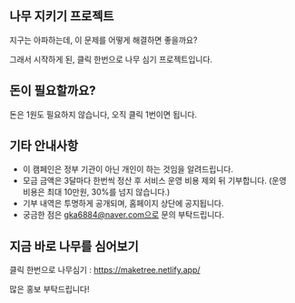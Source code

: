 ## 나무 지키기 프로젝트
지구는 아파하는데, 이 문제를 어떻게 해결하면 좋을까요?

그래서 시작하게 된, 클릭 한번으로 나무 심기 프로젝트입니다.

## 돈이 필요할까요?
돈은 1원도 필요하지 않습니다, 오직 클릭 1번이면 됩니다.

## 기타 안내사항
- 이 캠페인은 정부 기관이 아닌 개인이 하는 것임을 알려드립니다.
- 모금 금액은 3달마다 한번씩 정산 후 서비스 운영 비용 제외 뒤 기부합니다. (운영 비용은 최대 10만원, 30%를 넘지 않습니다.)
- 기부 내역은 투명하게 공개되며, 홈페이지 상단에 공지됩니다.
- 궁금한 점은 gka6884@naver.com으로 문의 부탁드립니다.

## 지금 바로 나무를 심어보기
클릭 한번으로 나무심기 : https://maketree.netlify.app/

많은 홍보 부탁드립니다!
